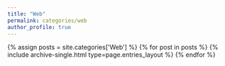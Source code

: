 ```yaml
---
title: "Web"
permalink: categories/web
author_profile: true
---
```


{% assign posts = site.categories['Web'] %}
{% for post in posts %} 
  {% include archive-single.html type=page.entries_layout %} 
{% endfor %}